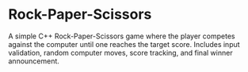 # Rock-Paper-Scissors
A simple C++ Rock-Paper-Scissors game where the player competes against the computer until one reaches the target score. Includes input validation, random computer moves, score tracking, and final winner announcement.
